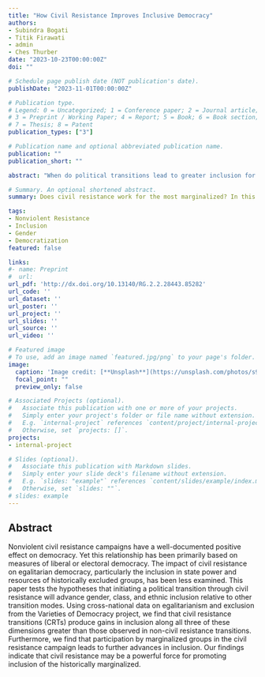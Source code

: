 ```yaml
---
title: "How Civil Resistance Improves Inclusive Democracy"
authors:
- Subindra Bogati
- Titik Firawati
- admin
- Ches Thurber
date: "2023-10-23T00:00:00Z"
doi: ""

# Schedule page publish date (NOT publication's date).
publishDate: "2023-11-01T00:00:00Z"

# Publication type.
# Legend: 0 = Uncategorized; 1 = Conference paper; 2 = Journal article;
# 3 = Preprint / Working Paper; 4 = Report; 5 = Book; 6 = Book section;
# 7 = Thesis; 8 = Patent
publication_types: ["3"]

# Publication name and optional abbreviated publication name.
publication: ""
publication_short: ""

abstract: "When do political transitions lead to greater inclusion for people historically excluded from power? Scholars and policymakers often assume democratization and political inclusion go hand in hand. Yet many democracies systematically exclude women, particular ethnic groups, or lower economic classes. Using data on every political transition from 1945 to 2014, this study shows that a regime transition’s initiating force critically shapes post-transition political inclusion. When transitions are initiated through primarily nonviolent civil resistance campaigns they achieve greater advances in inclusion relative to other types of transition. We propose three mechanisms to explain this effect: civil resistance leads to greater continued mobilization and civic activism among the historically excluded, provides greater opportunities for elites from historically excluded groups to rise to positions of leadership in new regimes, and forges more pluralistic norms of political behavior."

# Summary. An optional shortened abstract.
summary: Does civil resistance work for the most marginalized? In this paper we show that transitions initiated through civil resistance lead to significant gains in political inclusion along lines of race, class, and gender.

tags:
- Nonviolent Resistance
- Inclusion
- Gender
- Democratization
featured: false

links:
#- name: Preprint
#  url: 
url_pdf: 'http://dx.doi.org/10.13140/RG.2.2.28443.85282'
url_code: ''
url_dataset: ''
url_poster: ''
url_project: ''
url_slides: ''
url_source: ''
url_video: ''

# Featured image
# To use, add an image named `featured.jpg/png` to your page's folder. 
image:
  caption: 'Image credit: [**Unsplash**](https://unsplash.com/photos/s9CC2SKySJM)'
  focal_point: ""
  preview_only: false

# Associated Projects (optional).
#   Associate this publication with one or more of your projects.
#   Simply enter your project's folder or file name without extension.
#   E.g. `internal-project` references `content/project/internal-project/index.md`.
#   Otherwise, set `projects: []`.
projects:
- internal-project

# Slides (optional).
#   Associate this publication with Markdown slides.
#   Simply enter your slide deck's filename without extension.
#   E.g. `slides: "example"` references `content/slides/example/index.md`.
#   Otherwise, set `slides: ""`.
# slides: example
---
```


## **Abstract**
Nonviolent civil resistance campaigns have a well-documented positive effect on democracy. Yet this relationship has been primarily based on measures of liberal or electoral democracy. The impact of civil resistance on egalitarian democracy, particularly the inclusion in state power and resources of historically excluded groups, has been less examined. This paper tests the hypotheses that initiating a political transition through civil resistance will advance gender, class, and ethnic inclusion relative to other transition modes. Using cross-national data on egalitarianism and exclusion from the Varieties of Democracy project, we find that civil resistance transitions (CRTs) produce gains in inclusion along all three of these dimensions greater than those observed in non-civil resistance transitions. Furthermore, we find that participation by marginalized groups in the civil resistance campaign leads to further advances in inclusion. Our findings indicate that civil resistance may be a powerful force for promoting inclusion of the historically marginalized.
